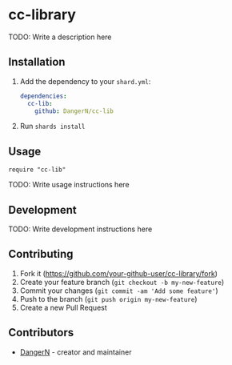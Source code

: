 # cc-library

TODO: Write a description here

## Installation

1. Add the dependency to your `shard.yml`:

   ```yaml
   dependencies:
     cc-lib:
       github: DangerN/cc-lib
   ```

2. Run `shards install`

## Usage

```crystal
require "cc-lib"
```

TODO: Write usage instructions here

## Development

TODO: Write development instructions here

## Contributing

1. Fork it (<https://github.com/your-github-user/cc-library/fork>)
2. Create your feature branch (`git checkout -b my-new-feature`)
3. Commit your changes (`git commit -am 'Add some feature'`)
4. Push to the branch (`git push origin my-new-feature`)
5. Create a new Pull Request

## Contributors

- [DangerN](https://github.com/DangerN) - creator and maintainer
